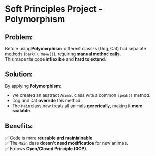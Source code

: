 # Soft Principles Project - Polymorphism

## Problem:
Before using **Polymorphism**, different classes (Dog, Cat) had separate methods (`bark()`, `meow()`), requiring **manual method calls**.  
This made the code **inflexible** and **hard to extend**.

## Solution:
By applying **Polymorphism**:
- We created an abstract `Animal` class with a common `speak()` method.
- Dog and Cat **override** this method.
- The `Main` class now treats all animals **generically**, making it **more scalable**.

## Benefits:
✅ Code is more **reusable and maintainable**.  
✅ The `Main` class **doesn’t need modification** for new animals.  
✅ Follows **Open/Closed Principle (OCP)**.  
